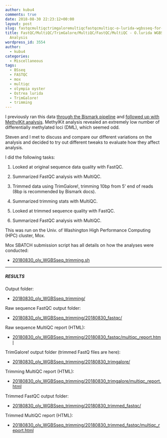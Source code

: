 ```yaml
---
author: kubu4
comments: true
date: 2018-08-30 22:23:12+00:00
layout: post
slug: fastqcmultiqctrimgaloremultiqcfastqcmultiqc-o-lurida-wgbsseq-for-methylation-analysis
title: FastQC/MultiQC/TrimGalore/MultiQC/FastQC/MultiQC - O.lurida WGBSseq for Methylation
  Analysis
wordpress_id: 3554
author:
  - kubu4
categories:
  - Miscellaneous
tags:
  - BSseq
  - FASTQC
  - mox
  - multiqc
  - olympia oyster
  - Ostrea lurida
  - TrimGalore!
  - trimming
---
```


I previously ran this data [through the Bismark pipeline](http://onsnetwork.org/kubu4/2018/08/16/dna-methylation-analysis-bismark-pipeline-on-all-olympia-oyster-bsseq-datasets/) and [followed up with MethylKit analysis](http://onsnetwork.org/kubu4/2018/09/04/dna-methylation-analysis-olympia-oyster-bsseq-methylkit-analysis/). MethylKit analysis revealed an extremely low number of differentially methylated loci (DML), which seemed odd.

Steven and I met to discuss and compare our different variations on the analysis and decided to try out different tweaks to evaluate how they affect analysis.

I did the following tasks:





  1. Looked at original sequence data quality with FastQC.



  2. Summarized FastQC analysis with MultiQC.



  3. Trimmed data using TrimGalore!, trimming 10bp from 5' end of reads (8bp is recommended by Bismark docs).



  4. Summarized trimming stats with MultiQC.



  5. Looked at trimmed sequence quality with FastQC.



  6. Summarized FastQC analysis with MultiQC.






This was run on the Univ. of Washington High Performance Computing (HPC) cluster, Mox.

Mox SBATCH submission script has all details on how the analyses were conducted:





  * [20180830_oly_WGBSseq_trimming.sh](http://owl.fish.washington.edu/Athaliana/20180830_oly_WGBSseq_trimming/20180830_oly_WGBSseq_trimming.sh)





* * *





##### RESULTS



Output folder:





  * [20180830_oly_WGBSseq_trimming/](http://owl.fish.washington.edu/Athaliana/20180830_oly_WGBSseq_trimming/)



Raw sequence FastQC output folder:



  * [20180830_oly_WGBSseq_trimming/20180830_fastqc/](http://owl.fish.washington.edu/Athaliana/20180830_oly_WGBSseq_trimming/20180830_fastqc/)



Raw sequence MultiQC report (HTML):



  * [20180830_oly_WGBSseq_trimming/20180830_fastqc/multiqc_report.html](http://owl.fish.washington.edu/Athaliana/20180830_oly_WGBSseq_trimming/20180830_fastqc/multiqc_report.html)



TrimGalore! output folder (trimmed FastQ files are here):



  * [20180830_oly_WGBSseq_trimming/20180830_trimgalore/](http://owl.fish.washington.edu/Athaliana/20180830_oly_WGBSseq_trimming/20180830_trimgalore/)



Trimming MultiQC report (HTML):



  * [20180830_oly_WGBSseq_trimming/20180830_trimgalore/multiqc_report.html](http://owl.fish.washington.edu/Athaliana/20180830_oly_WGBSseq_trimming/20180830_trimgalore/multiqc_report.html)



Trimmed FastQC output folder:



  * [20180830_oly_WGBSseq_trimming/20180830_trimmed_fastqc/](http://owl.fish.washington.edu/Athaliana/20180830_oly_WGBSseq_trimming/20180830_trimmed_fastqc/)



Trimmed MultiQC report (HTML):



  * [20180830_oly_WGBSseq_trimming/20180830_trimmed_fastqc/multiqc_report.html](http://owl.fish.washington.edu/Athaliana/20180830_oly_WGBSseq_trimming/20180830_trimmed_fastqc/multiqc_report.html)


